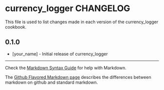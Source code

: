 currency_logger CHANGELOG
=========================

This file is used to list changes made in each version of the currency_logger cookbook.

0.1.0
-----
- [your_name] - Initial release of currency_logger

- - -
Check the [Markdown Syntax Guide](http://daringfireball.net/projects/markdown/syntax) for help with Markdown.

The [Github Flavored Markdown page](http://github.github.com/github-flavored-markdown/) describes the differences between markdown on github and standard markdown.
